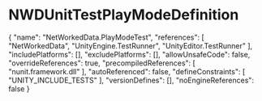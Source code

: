 # NWDUnitTestPlayModeDefinition

{ "name": "NetWorkedData.PlayModeTest", "references": \[ "NetWorkedData", "UnityEngine.TestRunner", "UnityEditor.TestRunner" \], "includePlatforms": \[\], "excludePlatforms": \[\], "allowUnsafeCode": false, "overrideReferences": true, "precompiledReferences": \[ "nunit.framework.dll" \], "autoReferenced": false, "defineConstraints": \[ "UNITY\_INCLUDE\_TESTS" \], "versionDefines": \[\], "noEngineReferences": false }

